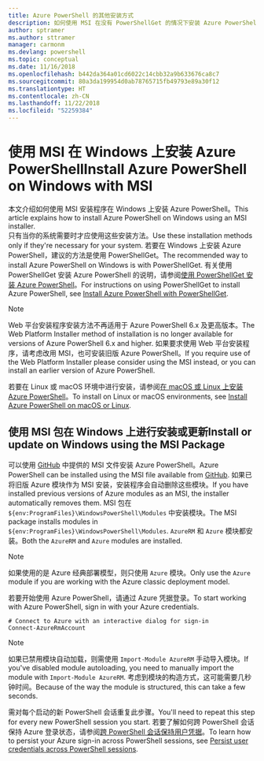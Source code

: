 ```yaml
---
title: Azure PowerShell 的其他安装方式
description: 如何使用 MSI 在没有 PowerShellGet 的情况下安装 Azure PowerShell
author: sptramer
ms.author: sttramer
manager: carmonm
ms.devlang: powershell
ms.topic: conceptual
ms.date: 11/16/2018
ms.openlocfilehash: b442da364a01cd6022c14cbb32a9b633676ca8c7
ms.sourcegitcommit: 80a3da199954d0ab78765715fb49793e89a30f12
ms.translationtype: HT
ms.contentlocale: zh-CN
ms.lasthandoff: 11/22/2018
ms.locfileid: "52259384"
---
```

# <a name="install-azure-powershell-on-windows-with-msi"></a><span data-ttu-id="a211c-103">使用 MSI 在 Windows 上安装 Azure PowerShell</span><span class="sxs-lookup"><span data-stu-id="a211c-103">Install Azure PowerShell on Windows with MSI</span></span>

<span data-ttu-id="a211c-104">本文介绍如何使用 MSI 安装程序在 Windows 上安装 Azure PowerShell。</span><span class="sxs-lookup"><span data-stu-id="a211c-104">This article explains how to install Azure PowerShell on Windows using an MSI installer.</span></span>  
<span data-ttu-id="a211c-105">只有当你的系统需要时才应使用这些安装方法。</span><span class="sxs-lookup"><span data-stu-id="a211c-105">Use these installation methods only if they're necessary for your system.</span></span> <span data-ttu-id="a211c-106">若要在 Windows 上安装 Azure PowerShell，建议的方法是使用 PowerShellGet。</span><span class="sxs-lookup"><span data-stu-id="a211c-106">The recommended way to install Azure PowerShell on Windows is with PowerShellGet.</span></span> <span data-ttu-id="a211c-107">有关使用 PowerShellGet 安装 Azure PowerShell 的说明，请参阅[使用 PowerShellGet 安装 Azure PowerShell](install-azurerm-ps.md)。</span><span class="sxs-lookup"><span data-stu-id="a211c-107">For instructions on using PowerShellGet to install Azure PowerShell, see [Install Azure PowerShell with PowerShellGet](install-azurerm-ps.md).</span></span>

> [!NOTE]
> <span data-ttu-id="a211c-108">Web 平台安装程序安装方法不再适用于 Azure PowerShell 6.x 及更高版本。</span><span class="sxs-lookup"><span data-stu-id="a211c-108">The Web Platform Installer method of installation is no longer available for versions of Azure PowerShell 6.x and higher.</span></span> <span data-ttu-id="a211c-109">如果要求使用 Web 平台安装程序，请考虑改用 MSI，也可安装旧版 Azure PowerShell。</span><span class="sxs-lookup"><span data-stu-id="a211c-109">If you require use of the Web Platform Installer please consider using the MSI instead, or you can install an earlier version of Azure PowerShell.</span></span>

<span data-ttu-id="a211c-110">若要在 Linux 或 macOS 环境中进行安装，请参阅[在 macOS 或 Linux 上安装 Azure PowerShell](install-azurermps-maclinux.md)。</span><span class="sxs-lookup"><span data-stu-id="a211c-110">To install on Linux or macOS environments, see [Install Azure PowerShell on macOS or Linux](install-azurermps-maclinux.md).</span></span>

## <a name="install-or-update-on-windows-using-the-msi-package"></a><span data-ttu-id="a211c-111">使用 MSI 包在 Windows 上进行安装或更新</span><span class="sxs-lookup"><span data-stu-id="a211c-111">Install or update on Windows using the MSI Package</span></span>

<span data-ttu-id="a211c-112">可以使用 [GitHub](https://github.com/Azure/azure-powershell/releases/latest) 中提供的 MSI 文件安装 Azure PowerShell。</span><span class="sxs-lookup"><span data-stu-id="a211c-112">Azure PowerShell can be installed using the MSI file available from [GitHub](https://github.com/Azure/azure-powershell/releases/latest).</span></span> <span data-ttu-id="a211c-113">如果已将旧版 Azure 模块作为 MSI 安装，安装程序会自动删除这些模块。</span><span class="sxs-lookup"><span data-stu-id="a211c-113">If you have installed previous versions of Azure modules as an MSI, the installer automatically removes them.</span></span> <span data-ttu-id="a211c-114">MSI 包在 `${env:ProgramFiles}\WindowsPowerShell\Modules` 中安装模块。</span><span class="sxs-lookup"><span data-stu-id="a211c-114">The MSI package installs modules in `${env:ProgramFiles}\WindowsPowerShell\Modules`.</span></span> <span data-ttu-id="a211c-115">`AzureRM` 和 `Azure` 模块都安装。</span><span class="sxs-lookup"><span data-stu-id="a211c-115">Both the `AzureRM` and `Azure` modules are installed.</span></span>

> [!NOTE]
> <span data-ttu-id="a211c-116">如果使用的是 Azure 经典部署模型，则只使用 `Azure` 模块。</span><span class="sxs-lookup"><span data-stu-id="a211c-116">Only use the `Azure` module if you are working with the Azure classic deployment model.</span></span>

<span data-ttu-id="a211c-117">若要开始使用 Azure PowerShell，请通过 Azure 凭据登录。</span><span class="sxs-lookup"><span data-stu-id="a211c-117">To start working with Azure PowerShell, sign in with your Azure credentials.</span></span>

```powershell-interactive
# Connect to Azure with an interactive dialog for sign-in
Connect-AzureRmAccount
```

> [!NOTE]
>
> <span data-ttu-id="a211c-118">如果已禁用模块自动加载，则需使用 `Import-Module AzureRM` 手动导入模块。</span><span class="sxs-lookup"><span data-stu-id="a211c-118">If you've disabled module autoloading, you need to manually import the module with `Import-Module AzureRM`.</span></span> <span data-ttu-id="a211c-119">考虑到模块的构造方式，这可能需要几秒钟时间。</span><span class="sxs-lookup"><span data-stu-id="a211c-119">Because of the way the module is structured, this can take a few seconds.</span></span>

<span data-ttu-id="a211c-120">需对每个启动的新 PowerShell 会话重复此步骤。</span><span class="sxs-lookup"><span data-stu-id="a211c-120">You'll need to repeat this step for every new PowerShell session you start.</span></span> <span data-ttu-id="a211c-121">若要了解如何跨 PowerShell 会话保持 Azure 登录状态，请参阅[跨 PowerShell 会话保持用户凭据](context-persistence.md)。</span><span class="sxs-lookup"><span data-stu-id="a211c-121">To learn how to persist your Azure sign-in across PowerShell sessions, see [Persist user credentials across PowerShell sessions](context-persistence.md).</span></span>
